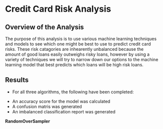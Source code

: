 # Credit Card Risk Analysis 

## Overview of the Analysis
The purpose of this analysis is to use various machine learning techniques and models to see which one might be best to use to predict credit card risks. These risk catagories are inhearently unbalanced because the amount of good loans easily outweighs risky loans, however by using a variety of techniques we will try to narrow down our options to the machine learning model that best predicts which loans will be high risk loans. 

## Results
* For all three algorithms, the following have been completed:
- An accuracy score for the model was calculated
- A confusion matris was generated
- An imbalanced classification report was generated

**RandomOverSampler**
